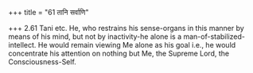 +++
title = "61 तानि सर्वाणि"

+++
2.61 Tani etc. He, who restrains his sense-organs in this manner by
means of his mind, but not by inactivity-he alone is a
man-of-stabilized-intellect. He would remain viewing Me alone as his
goal i.e., he would concentrate his attention on nothing but Me, the
Supreme Lord, the Consciousness-Self.

